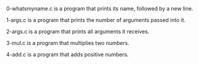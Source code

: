 

0-whatsmyname.c is a program that prints its name, followed by a new line.

1-args.c is a program that prints the number of arguments passed into it.

2-args.c is a program that prints all arguments it receives.

3-mul.c is a program that multiplies two numbers.

4-add.c is a program that adds positive numbers.

